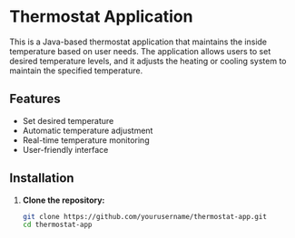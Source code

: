 # Thermostat Application

This is a Java-based thermostat application that maintains the inside temperature based on user needs. The application allows users to set desired temperature levels, and it adjusts the heating or cooling system to maintain the specified temperature.

## Features

- Set desired temperature
- Automatic temperature adjustment
- Real-time temperature monitoring
- User-friendly interface



## Installation

1. **Clone the repository:**
   ```bash
   git clone https://github.com/yourusername/thermostat-app.git
   cd thermostat-app
